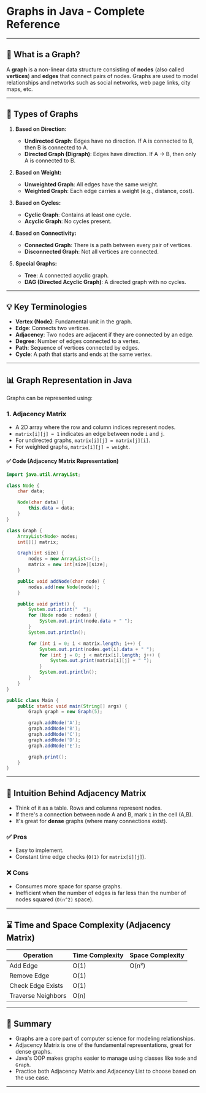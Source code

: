 # Graphs in Java - Complete Reference

---

## 📌 What is a Graph?

A **graph** is a non-linear data structure consisting of **nodes** (also called **vertices**) and **edges** that connect pairs of nodes. Graphs are used to model relationships and networks such as social networks, web page links, city maps, etc.

---

## 🔁 Types of Graphs

1. **Based on Direction:**
    - **Undirected Graph**: Edges have no direction. If A is connected to B, then B is connected to A.
    - **Directed Graph (Digraph)**: Edges have direction. If A → B, then only A is connected to B.

2. **Based on Weight:**
    - **Unweighted Graph**: All edges have the same weight.
    - **Weighted Graph**: Each edge carries a weight (e.g., distance, cost).

3. **Based on Cycles:**
    - **Cyclic Graph**: Contains at least one cycle.
    - **Acyclic Graph**: No cycles present.

4. **Based on Connectivity:**
    - **Connected Graph**: There is a path between every pair of vertices.
    - **Disconnected Graph**: Not all vertices are connected.

5. **Special Graphs:**
    - **Tree**: A connected acyclic graph.
    - **DAG (Directed Acyclic Graph)**: A directed graph with no cycles.

---

## 💡 Key Terminologies

- **Vertex (Node)**: Fundamental unit in the graph.
- **Edge**: Connects two vertices.
- **Adjacency**: Two nodes are adjacent if they are connected by an edge.
- **Degree**: Number of edges connected to a vertex.
- **Path**: Sequence of vertices connected by edges.
- **Cycle**: A path that starts and ends at the same vertex.

---

## 📊 Graph Representation in Java

Graphs can be represented using:

### 1. **Adjacency Matrix**

- A 2D array where the row and column indices represent nodes.
- `matrix[i][j] = 1` indicates an edge between node `i` and `j`.
- For undirected graphs, `matrix[i][j] = matrix[j][i]`.
- For weighted graphs, `matrix[i][j] = weight`.

#### ✅ Code (Adjacency Matrix Representation)

```java
import java.util.ArrayList;

class Node {
    char data;

    Node(char data) {
        this.data = data;
    }
}

class Graph {
    ArrayList<Node> nodes;
    int[][] matrix;

    Graph(int size) {
        nodes = new ArrayList<>();
        matrix = new int[size][size];
    }

    public void addNode(char node) {
        nodes.add(new Node(node));
    }

    public void print() {
        System.out.print("  ");
        for (Node node : nodes) {
            System.out.print(node.data + " ");
        }
        System.out.println();

        for (int i = 0; i < matrix.length; i++) {
            System.out.print(nodes.get(i).data + " ");
            for (int j = 0; j < matrix[i].length; j++) {
                System.out.print(matrix[i][j] + " ");
            }
            System.out.println();
        }
    }
}

public class Main {
    public static void main(String[] args) {
        Graph graph = new Graph(5);

        graph.addNode('A');
        graph.addNode('B');
        graph.addNode('C');
        graph.addNode('D');
        graph.addNode('E');

        graph.print();
    }
}
```

---

## 🧠 Intuition Behind Adjacency Matrix

- Think of it as a table. Rows and columns represent nodes.
- If there's a connection between node A and B, mark `1` in the cell (A,B).
- It's great for **dense** graphs (where many connections exist).

### ✅ Pros
- Easy to implement.
- Constant time edge checks (`O(1)` for `matrix[i][j]`).

### ❌ Cons
- Consumes more space for sparse graphs.
- Inefficient when the number of edges is far less than the number of nodes squared (`O(n^2)` space).

---

## ⌛ Time and Space Complexity (Adjacency Matrix)

| Operation          | Time Complexity | Space Complexity |
|-------------------|------------------|------------------|
| Add Edge          | O(1)             | O(n²)            |
| Remove Edge       | O(1)             |                  |
| Check Edge Exists | O(1)             |                  |
| Traverse Neighbors| O(n)             |                  |

---

## 📘 Summary

- Graphs are a core part of computer science for modeling relationships.
- Adjacency Matrix is one of the fundamental representations, great for dense graphs.
- Java's OOP makes graphs easier to manage using classes like `Node` and `Graph`.
- Practice both Adjacency Matrix and Adjacency List to choose based on the use case.

---

